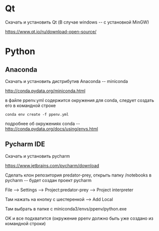# Qt
Скачать и установить Qt (В случае windows -- с установкой MinGW)

https://www.qt.io/ru/download-open-source/

# Python
## Anaconda
Скачать и установить дистрибутив Anaconda -- miniconda

http://conda.pydata.org/miniconda.html

в файле ppenv.yml содержится окружения для conda, следует создать его в командной строке

`conda env create -f ppenv.yml`

подробнее об окружениях conda -- http://conda.pydata.org/docs/using/envs.html

## Pycharm IDE
Скачать и установить pycharm

https://www.jetbrains.com/pycharm/download

Сделать клон репозитория predator-prey, открыть папку /notebooks в pycharm --
будет создан проект pycharm

File --> Settings --> Project:predator-prey --> Project interpreter

Там нажать на кнопку с шестеренкой --> Add Local

Там выбрать в папке с miniconda3/envs/ppenv/python.exe

 OK и все подхватится (окружение ppenv должно быть уже создано из командной строки)
